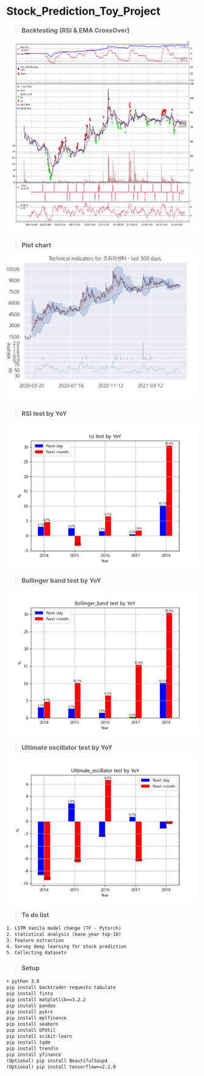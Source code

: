 # Stock_Prediction_Toy_Project
>### Backtesting (RSI & EMA CrossOver)
<p align="center">
  <img src="results/backtesting_sample.png" width="1000" height=500/>
</p>

>### Plot chart
<p align="center">
  <img src="results/코리아센터.png" width="600"/>
</p>

>### RSI test by YoY
<p align="center">
  <img src="results/rsi_year_results_+-version.png" width="500"/>
</p>

>### Bollinger band test by YoY
<p align="center">
  <img src="results/Bollinger_band_year_results.png" width="500"/>
</p>

>### Ultimate oscillator test by YoY
<p align="center">
  <img src="results/Ultimate_oscillator_year_results.png" width="500"/>
</p>

>### To do list
```
1. LSTM Vanila model change (TF - Pytorch)
2. statistical analysis (base year top-10)
3. Feature extraction
4. Survey deep learning for stock prediction
5. Collecting datasets
```

>### Setup
```
+ python 3.8
pip install backtrader requests tabulate
pip install finta 
pip install matplotlib==3.2.2
pip install pandas 
pip install pykrx 
pip install mplfinance
pip install seaborn 
pip install GPUtil 
pip install scikit-learn 
pip install tqdm
pip install trendln
pip install yfinance
(Optional) pip install BeautifulSoup4
(Optional) pip install tensorflow==2.2.0
```
